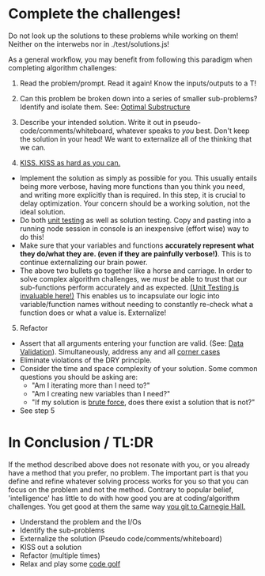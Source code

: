 # Complete the challenges!
Do not look up the solutions to these problems while working on them! Neither on the interwebs nor in ./test/solutions.js!

As a general workflow, you may benefit from following this paradigm when completing algorithm challenges:

1. Read the problem/prompt. Read it again! Know the inputs/outputs to a T!

2. Can this problem be broken down into a series of smaller sub-problems? Identify and isolate them. See: [Optimal Substructure](https://en.wikipedia.org/wiki/Optimal_substructure#Problems_with_optimal_substructure)

3. Describe your intended solution. Write it out in pseudo-code/comments/whiteboard, whatever speaks to *you* best. Don't keep the solution in your head! We want to externalize all of the thinking that we can.

4. [KISS. KISS as hard as you can.](https://en.wikipedia.org/wiki/KISS_principle)
  - Implement the solution as simply as possible for you. This usually entails being more verbose, having more functions than you think you need, and writing more explicitly than is required. In this step, it is crucial to delay optimization. Your concern should be a working solution, not the ideal solution.
  - Do both [unit testing](https://en.wikipedia.org/wiki/Unit_testing) as well as solution testing. Copy and pasting into a running node session in console is an inexpensive (effort wise) way to do this!
  - Make sure that your variables and functions **accurately represent what they do/what they are. (even if they are painfully verbose!)**. This is to continue externalizing our brain power.
  - The above two bullets go together like a horse and carriage. In order to solve complex algorithm challenges, we *must* be able to trust that our sub-functions perform accurately and as expected. [(Unit Testing is invaluable here!)](https://en.wikipedia.org/wiki/Unit_testing) This enables us to incapsulate our logic into variable/function names without needing to constantly re-check what a function does or what a value is. Externalize!

5. Refactor
  - Assert that all arguments entering your function are valid. (See: [Data Validation](https://en.wikipedia.org/wiki/Data_validation)). Simultaneously, address any and all [corner cases](https://en.wikipedia.org/wiki/Corner_case)
  - Eliminate violations of the DRY principle.
  - Consider the time and space complexity of your solution. Some common questions you should be asking are:
    - "Am I iterating more than I need to?"
    - "Am I creating new variables than I need?"
    - "If my solution is [brute force](https://en.wikipedia.org/wiki/Brute-force_search), does there exist a solution that is not?"
  - See step 5



  # In Conclusion / TL:DR
  If the method described above does not resonate with you, or you already have a method that you prefer, no problem. The important part is that you define and refine whatever solving process works for you so that you can focus on the problem and not the method. Contrary to popular belief, 'intelligence' has little to do with how good you are at coding/algorithm challenges. You get good at them the same way [you git to Carnegie Hall.](https://www.youtube.com/watch?v=XNAF5pAQENI)

  - Understand the problem and the I/Os
  - Identify the sub-problems
  - Externalize the solution (Pseudo code/comments/whiteboard)
  - KISS out a solution
  - Refactor (multiple times)
  - Relax and play some [code golf](https://en.wikipedia.org/wiki/Code_golf)
